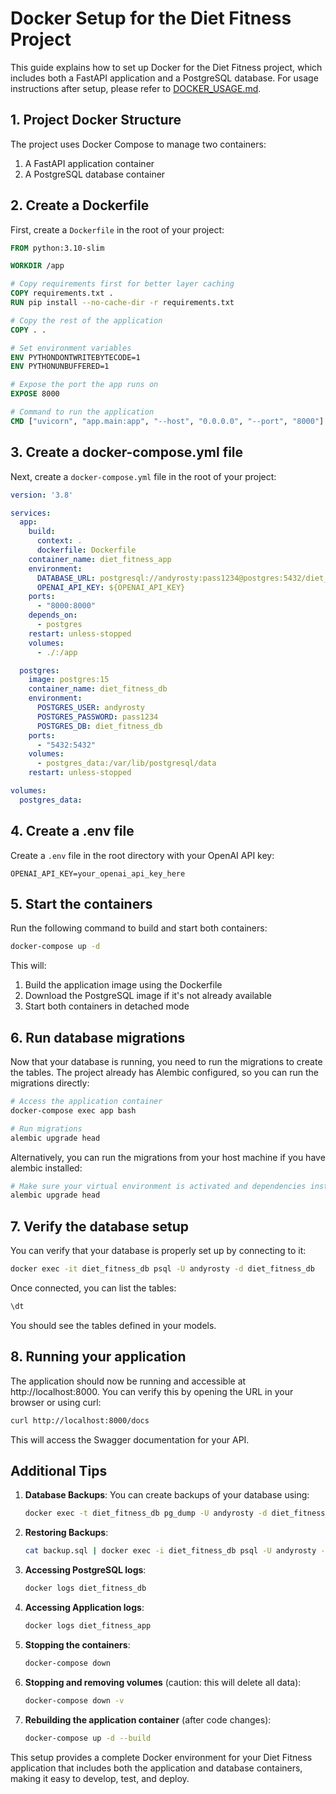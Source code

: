 
# Docker Setup for the Diet Fitness Project

This guide explains how to set up Docker for the Diet Fitness project, which includes both a FastAPI application and a PostgreSQL database. For usage instructions after setup, please refer to [DOCKER_USAGE.md](DOCKER_USAGE.md).

## 1. Project Docker Structure

The project uses Docker Compose to manage two containers:
1. A FastAPI application container
2. A PostgreSQL database container

## 2. Create a Dockerfile

First, create a `Dockerfile` in the root of your project:

```dockerfile
FROM python:3.10-slim

WORKDIR /app

# Copy requirements first for better layer caching
COPY requirements.txt .
RUN pip install --no-cache-dir -r requirements.txt

# Copy the rest of the application
COPY . .

# Set environment variables
ENV PYTHONDONTWRITEBYTECODE=1
ENV PYTHONUNBUFFERED=1

# Expose the port the app runs on
EXPOSE 8000

# Command to run the application
CMD ["uvicorn", "app.main:app", "--host", "0.0.0.0", "--port", "8000"]
```

## 3. Create a docker-compose.yml file

Next, create a `docker-compose.yml` file in the root of your project:

```yaml
version: '3.8'

services:
  app:
    build:
      context: .
      dockerfile: Dockerfile
    container_name: diet_fitness_app
    environment:
      DATABASE_URL: postgresql://andyrosty:pass1234@postgres:5432/diet_fitness_db
      OPENAI_API_KEY: ${OPENAI_API_KEY}
    ports:
      - "8000:8000"
    depends_on:
      - postgres
    restart: unless-stopped
    volumes:
      - ./:/app

  postgres:
    image: postgres:15
    container_name: diet_fitness_db
    environment:
      POSTGRES_USER: andyrosty
      POSTGRES_PASSWORD: pass1234
      POSTGRES_DB: diet_fitness_db
    ports:
      - "5432:5432"
    volumes:
      - postgres_data:/var/lib/postgresql/data
    restart: unless-stopped

volumes:
  postgres_data:
```

## 4. Create a .env file

Create a `.env` file in the root directory with your OpenAI API key:

```
OPENAI_API_KEY=your_openai_api_key_here
```

## 5. Start the containers

Run the following command to build and start both containers:

```bash
docker-compose up -d
```

This will:
1. Build the application image using the Dockerfile
2. Download the PostgreSQL image if it's not already available
3. Start both containers in detached mode

## 6. Run database migrations

Now that your database is running, you need to run the migrations to create the tables. The project already has Alembic configured, so you can run the migrations directly:

```bash
# Access the application container
docker-compose exec app bash

# Run migrations
alembic upgrade head
```

Alternatively, you can run the migrations from your host machine if you have alembic installed:

```bash
# Make sure your virtual environment is activated and dependencies installed
alembic upgrade head
```

## 7. Verify the database setup

You can verify that your database is properly set up by connecting to it:

```bash
docker exec -it diet_fitness_db psql -U andyrosty -d diet_fitness_db
```

Once connected, you can list the tables:

```sql
\dt
```

You should see the tables defined in your models.

## 8. Running your application

The application should now be running and accessible at http://localhost:8000. You can verify this by opening the URL in your browser or using curl:

```bash
curl http://localhost:8000/docs
```

This will access the Swagger documentation for your API.

## Additional Tips

1. **Database Backups**: You can create backups of your database using:
   ```bash
   docker exec -t diet_fitness_db pg_dump -U andyrosty -d diet_fitness_db > backup.sql
   ```

2. **Restoring Backups**:
   ```bash
   cat backup.sql | docker exec -i diet_fitness_db psql -U andyrosty -d diet_fitness_db
   ```

3. **Accessing PostgreSQL logs**:
   ```bash
   docker logs diet_fitness_db
   ```

4. **Accessing Application logs**:
   ```bash
   docker logs diet_fitness_app
   ```

5. **Stopping the containers**:
   ```bash
   docker-compose down
   ```

6. **Stopping and removing volumes** (caution: this will delete all data):
   ```bash
   docker-compose down -v
   ```

7. **Rebuilding the application container** (after code changes):
   ```bash
   docker-compose up -d --build
   ```

This setup provides a complete Docker environment for your Diet Fitness application that includes both the application and database containers, making it easy to develop, test, and deploy.
